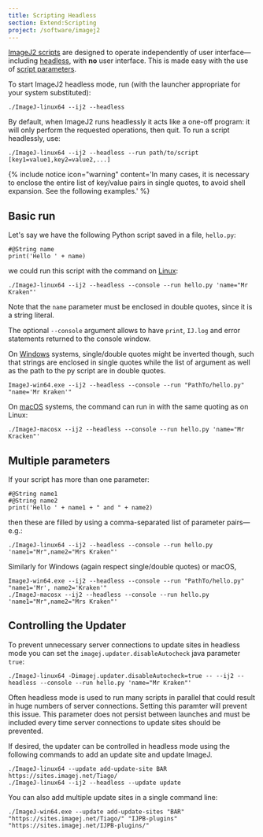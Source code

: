 ```yaml
---
title: Scripting Headless
section: Extend:Scripting
project: /software/imagej2
---
```


[ImageJ2 scripts](/scripting) are designed to operate independently of user interface—including [headless](/learn/headless), with **no** user interface. This is made easy with the use of [script parameters](/scripting/parameters).

To start ImageJ2 headless mode, run (with the launcher appropriate for your system substituted):

```ssh
./ImageJ-linux64 --ij2 --headless
```

By default, when ImageJ2 runs headlessly it acts like a one-off program: it will only perform the requested operations, then quit. To run a script headlessly, use:

```ssh
./ImageJ-linux64 --ij2 --headless --run path/to/script [key1=value1,key2=value2,...]
```

{% include notice icon="warning" content='In many cases, it is necessary to enclose the entire list of key/value pairs in single quotes, to avoid shell expansion. See the following examples.' %}


## Basic run

Let's say we have the following Python script saved in a file, `hello.py`:

```ssh
#@String name
print('Hello ' + name)
```

we could run this script with the command on [Linux](/platforms/linux):

```ssh
./ImageJ-linux64 --ij2 --headless --console --run hello.py 'name="Mr Kraken"'
```

Note that the `name` parameter must be enclosed in double quotes, since it is a string literal.

The optional `--console` argument allows to have `print`, `IJ.log` and error statements returned to the console window.

On [Windows](/platforms/windows) systems, single/double quotes might be inverted though, such that strings are enclosed in single quotes while the list of argument as well as the path to the py script are in double quotes.

```ssh
ImageJ-win64.exe --ij2 --headless --console --run "PathTo/hello.py" "name='Mr Kraken'"
```

On [macOS](/platforms/macos) systems, the command can run in with the same quoting as on Linux:

```ssh
./ImageJ-macosx --ij2 --headless --console --run hello.py 'name="Mr Kracken"'
```

## Multiple parameters

If your script has more than one parameter:

```ssh
#@String name1
#@String name2
print('Hello ' + name1 + " and " + name2)
```

then these are filled by using a comma-separated list of parameter pairs—e.g.:

```ssh
./ImageJ-linux64 --ij2 --headless --console --run hello.py 'name1="Mr",name2="Mrs Kraken"'
```

Similarly for Windows (again respect single/double quotes) or macOS,

```ssh
ImageJ-win64.exe --ij2 --headless --console --run "PathTo/hello.py" "name1='Mr', name2='Kraken'"
./ImageJ-macosx --ij2 --headless --console --run hello.py 'name1="Mr",name2="Mrs Kraken"'
```

## Controlling the Updater

To prevent unnecessary server connections to update sites in headless mode you can set the `imagej.updater.disableAutocheck` java parameter `true`:

```ssh
./ImageJ-linux64 -Dimagej.updater.disableAutocheck=true -- --ij2 --headless --console --run hello.py 'name="Mr Kraken"'
```

Often headless mode is used to run many scripts in parallel that could result in huge numbers of server connections. Setting this paramter will prevent this issue. This parameter does not persist between launches and must be included every time server connections to update sites should be prevented.

If desired, the updater can be controlled in headless mode using the following commands to add an update site and update ImageJ.

```ssh
./ImageJ-linux64 --update add-update-site BAR https://sites.imagej.net/Tiago/
./ImageJ-linux64 --ij2 --headless --update update
```

You can also add multiple update sites in a single command line:

```ssh
./ImageJ-win64.exe --update add-update-sites "BAR" "https://sites.imagej.net/Tiago/" "IJPB-plugins" "https://sites.imagej.net/IJPB-plugins/"
```


